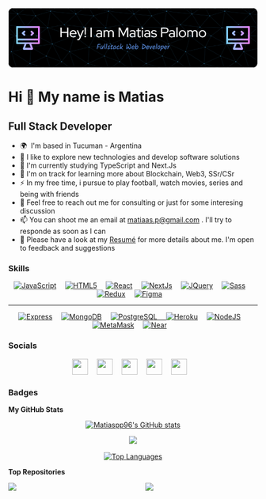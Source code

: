 ![Header](./header-image.png)

Hi 👋 My name is Matias
==============================

Full Stack Developer
--------------------

*   🌍  I'm based in Tucuman - Argentina
*   🔭  I like to explore new technologies and develop software solutions
*   🧠  I'm currently studying TypeScript and Next.Js 
*   🚀  I'm on track for learning more about Blockchain, Web3, SSr/CSr 
*   ⚡️  In my free time, i pursue to play football, watch movies, series and being with friends 
*   💬  Feel free to reach out me for consulting or just for some interesing discussion 
*   📫  You can shoot me an email at matiaas.p@gmail.com . I'll try to responde as soon as I can 
*   💼  Please have a look at my <a href="https://www.canva.com/design/DAE_AmpgK5w/8E5TtdU6BHzvrr38jsLLVQ/view?utm_content=DAE_AmpgK5w&utm" target="_blank" rel="noreferrer">Resumé</a> for more details about me. I'm open to feedback and suggestions

### Skills

<p align="center">
<a href="https://developer.mozilla.org/en-US/docs/Web/JavaScript" target="_blank" rel="noreferrer"><img src="https://raw.githubusercontent.com/danielcranney/readme-generator/main/public/icons/skills/javascript-colored.svg" width="36" height="36" alt="JavaScript" /></a>&emsp;
<a href="https://developer.mozilla.org/en-US/docs/Glossary/HTML5" target="_blank" rel="noreferrer"><img src="https://raw.githubusercontent.com/danielcranney/readme-generator/main/public/icons/skills/html5-colored.svg" width="36" height="36" alt="HTML5" /></a>&emsp;
<a href="https://reactjs.org/" target="_blank" rel="noreferrer"><img src="https://raw.githubusercontent.com/danielcranney/readme-generator/main/public/icons/skills/react-colored.svg" width="36" height="36" alt="React" /></a>&emsp;
<a href="https://nextjs.org/docs" target="_blank" rel="noreferrer"><img src="https://raw.githubusercontent.com/danielcranney/readme-generator/main/public/icons/skills/nextjs-colored.svg" width="36" height="36" alt="NextJs" /></a>&emsp;
<a href="https://jquery.com/" target="_blank" rel="noreferrer"><img src="https://raw.githubusercontent.com/danielcranney/readme-generator/main/public/icons/skills/jquery-colored.svg" width="36" height="36" alt="JQuery" /></a>&emsp;
<a href="https://sass-lang.com/" target="_blank" rel="noreferrer"><img src="https://raw.githubusercontent.com/danielcranney/readme-generator/main/public/icons/skills/sass-colored.svg" width="36" height="36" alt="Sass" /></a>&emsp;
<a href="https://redux.js.org/" target="_blank" rel="noreferrer"><img src="https://raw.githubusercontent.com/danielcranney/readme-generator/main/public/icons/skills/redux-colored.svg" width="36" height="36" alt="Redux" /></a>&emsp;
<a href="https://www.figma.com/" target="_blank" rel="noreferrer"><img src="https://raw.githubusercontent.com/danielcranney/readme-generator/main/public/icons/skills/figma-colored.svg" width="36" height="36" alt="Figma" /></a>&emsp;
</p>
<hr/>
<p align="center" >  
<a href="https://expressjs.com/" target="_blank" rel="noreferrer"><img src="https://raw.githubusercontent.com/danielcranney/readme-generator/main/public/icons/skills/express-colored.svg" width="36" height="36" alt="Express" /></a>&emsp;
<a href="https://www.mongodb.com/" target="_blank" rel="noreferrer"><img src="https://raw.githubusercontent.com/danielcranney/readme-generator/main/public/icons/skills/mongodb-colored.svg" width="36" height="36" alt="MongoDB" /></a>&emsp;
<a href="https://www.postgresql.org/" target="_blank" rel="noreferrer"><img src="https://raw.githubusercontent.com/danielcranney/readme-generator/main/public/icons/skills/postgresql-colored.svg" width="36" height="36" alt="PostgreSQL" />&emsp;
<a href="https://www.heroku.com/" target="_blank" rel="noreferrer"><img src="https://raw.githubusercontent.com/danielcranney/readme-generator/main/public/icons/skills/heroku-colored.svg" width="36" height="36" alt="Heroku" /></a>&emsp; 
<a href="https://nodejs.org/en/" target="_blank" rel="noreferrer"><img src="https://raw.githubusercontent.com/danielcranney/readme-generator/main/public/icons/skills/nodejs-colored.svg" width="36" height="36" alt="NodeJS" /></a>&emsp;
<a href="https://metamask.io/" target="_blank" rel="noreferrer"><img src="https://raw.githubusercontent.com/danielcranney/readme-generator/main/public/icons/skills/metamask-colored.svg" width="36" height="36" alt="MetaMask" /></a>&emsp; 
<a href="https://near.academy/" target="_blank" rel="noreferrer"><img src="https://raw.githubusercontent.com/danielcranney/readme-generator/main/public/icons/skills/near-colored.svg" width="36" height="36" alt="Near" /></a>&emsp;
</p>

### Socials

<p align="center"> <a href="https://www.github.com/Matiaspp96" target="_blank" rel="noreferrer"><img src="https://raw.githubusercontent.com/danielcranney/readme-generator/main/public/icons/socials/github.svg" width="32" height="32" /></a>&emsp;
<a href="http://www.instagram.com/matias.palomo96" target="_blank" rel="noreferrer"><img src="https://raw.githubusercontent.com/danielcranney/readme-generator/main/public/icons/socials/instagram.svg" width="32" height="32" /></a>&emsp;
<a href="https://www.linkedin.com/in/matias-palomo" target="_blank" rel="noreferrer"><img src="https://raw.githubusercontent.com/danielcranney/readme-generator/main/public/icons/socials/linkedin.svg" width="32" height="32" /></a>&emsp;
<a href="http://www.medium.com/@matias.p" target="_blank" rel="noreferrer"><img src="https://raw.githubusercontent.com/danielcranney/readme-generator/main/public/icons/socials/medium.svg" width="32" height="32" /></a>&emsp;
<a href="https://www.twitter.com/MatiaasP" target="_blank" rel="noreferrer"><img src="https://raw.githubusercontent.com/danielcranney/readme-generator/main/public/icons/socials/twitter.svg" width="32" height="32" /></a>&emsp;</p>

### Badges

<b>My GitHub Stats</b>
<p align="center" >
<a href="http://www.github.com/Matiaspp96"><img src="https://github-readme-stats.vercel.app/api?username=Matiaspp96&show_icons=true&hide=stars,issues,contribs&count_private=true&title_color=0891b2&text_color=ffffff&icon_color=0891b2&bg_color=1c1917&hide_border=true&show_icons=true" alt="Matiaspp96's GitHub stats" /></a>
<p align="center" > 
<a href="http://www.github.com/Matiaspp96"><img src="https://github-readme-streak-stats.herokuapp.com/?user=Matiaspp96&stroke=ffffff&background=1c1917&ring=0891b2&fire=0891b2&currStreakNum=ffffff&currStreakLabel=0891b2&sideNums=ffffff&sideLabels=ffffff&dates=ffffff&hide_border=true" /></a>
<p align="center" > 
<a href="https://github.com/Matiaspp96" align="left"><img src="https://github-readme-stats.vercel.app/api/top-langs/?username=Matiaspp96&langs_count=10&title_color=0891b2&text_color=ffffff&icon_color=0891b2&bg_color=1c1917&hide_border=true&locale=en&custom_title=Top%20%Languages" alt="Top Languages" /></a>
</p>

<b>Top Repositories</b>

<div width="100%" align="center"><a href="https://github.com/Matiaspp96/PF-04-Ecommerce" align="left"><img align="left" width="45%" src="https://github-readme-stats.vercel.app/api/pin/?username=Matiaspp96&repo=PF-04-Ecommerce&title_color=0891b2&text_color=ffffff&icon_color=0891b2&bg_color=1c1917&hide_border=true&locale=en" /></a><a href="https://github.com/Matiaspp96/Dogs-PI" align="right"><img align="right" width="45%" src="https://github-readme-stats.vercel.app/api/pin/?username=Matiaspp96&repo=Dogs-PI&title_color=0891b2&text_color=ffffff&icon_color=0891b2&bg_color=1c1917&hide_border=true&locale=en" /></a></div><br /><br /><br /><br /><br /><br /><br />
